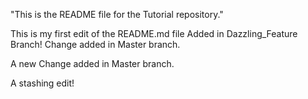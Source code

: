 "This is the README file for the Tutorial repository."

This is my first edit of the README.md file
Added in Dazzling_Feature Branch!
Change added in Master branch.

A new Change added in Master branch.

A stashing edit!
